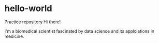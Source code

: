 # hello-world
Practice repository
Hi there!

I'm a biomedical scientist fascinated by data science and its applciations in medicine.
